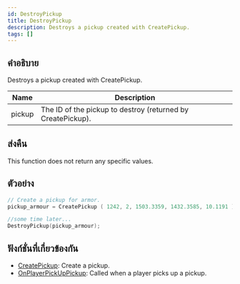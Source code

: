 ```yaml
---
id: DestroyPickup
title: DestroyPickup
description: Destroys a pickup created with CreatePickup.
tags: []
---
```


## คำอธิบาย

Destroys a pickup created with CreatePickup.

| Name   | Description                                                 |
| ------ | ----------------------------------------------------------- |
| pickup | The ID of the pickup to destroy (returned by CreatePickup). |

## ส่งคืน

This function does not return any specific values.

## ตัวอย่าง

```c
// Create a pickup for armor.
pickup_armour = CreatePickup ( 1242, 2, 1503.3359, 1432.3585, 10.1191 );

//some time later...
DestroyPickup(pickup_armour);
```

## ฟังก์ชั่นที่เกี่ยวข้องกัน

- [CreatePickup](../../scripting/functions/CreatePickup.md): Create a pickup.
- [OnPlayerPickUpPickup](../../scripting/callbacks/OnPlayerPickUpPickup.md): Called when a player picks up a pickup.
